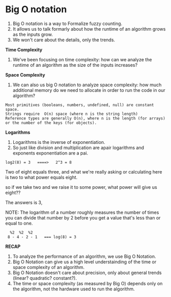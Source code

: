 # **Big O notation**

1. Big O notation is a way to Formalize fuzzy counting.
2. It allows us to talk formarly about how the runtime of an algorithm grows as the
   inputs grow.
3. We won't care about the details, only the trends.

**Time Complexity**

1. We've been focusing on time complexity: how can we analyze the runtime of an algorithm as the size of the inputs increases?

**Space Complexity**

1. We can also us big O notation to analyze space complexity:
   how much additional memory do we need to allocate in order to run the code in our algorithm?

```
Most primitives (booleans, numbers, undefined, null) are constant space.
Strings require  O(n) space (where n is the string length)
Reference types are generally O(n), where n is the length (for arrays) or the number of the keys (for objects).

```

**Logarithms**

1. Logarithms is the inverse of exponentiation.
2. So just like division and multiplication are apair logarithms and exponents exponentiation are a pai.

```
log2(8) = 3   ====>   2^3 = 8

```

Two of eight equals three, and what we're really asking or calculating here is two to what power equals eight.

so if we take two and we raise it to some power, what power will give us eight??

The answers is 3,

NOTE: The logarithm of a number roughly measures the number of times you can divide that number by 2 before you get a value that's less than or equal to one.

```
  %2  %2  %2
 8 - 4 - 2 - 1   === log(8) = 3
```

**RECAP**

1. To analyze the performance of an algorithm, we use Big O Notation.
2. Big O Notation can give us a high level understainding of the time or space complexity of an algorithm.
3. Big O Notation doesn't care about precision, only about general trends (linear? quadratic? constant?).
4. The time or space complexity (as measured by Big O) depends only on the algorithm, not the hardware used to run the algorithm.
